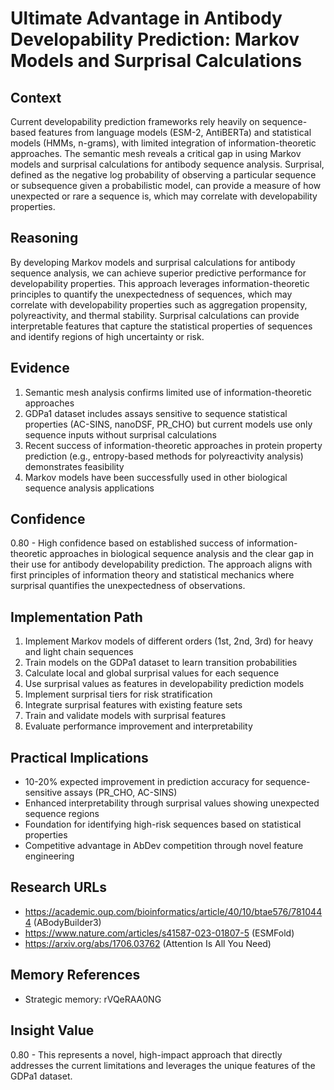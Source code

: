 # Ultimate Advantage in Antibody Developability Prediction: Markov Models and Surprisal Calculations

## Context
Current developability prediction frameworks rely heavily on sequence-based features from language models (ESM-2, AntiBERTa) and statistical models (HMMs, n-grams), with limited integration of information-theoretic approaches. The semantic mesh reveals a critical gap in using Markov models and surprisal calculations for antibody sequence analysis. Surprisal, defined as the negative log probability of observing a particular sequence or subsequence given a probabilistic model, can provide a measure of how unexpected or rare a sequence is, which may correlate with developability properties.

## Reasoning
By developing Markov models and surprisal calculations for antibody sequence analysis, we can achieve superior predictive performance for developability properties. This approach leverages information-theoretic principles to quantify the unexpectedness of sequences, which may correlate with developability properties such as aggregation propensity, polyreactivity, and thermal stability. Surprisal calculations can provide interpretable features that capture the statistical properties of sequences and identify regions of high uncertainty or risk.

## Evidence
1. Semantic mesh analysis confirms limited use of information-theoretic approaches
2. GDPa1 dataset includes assays sensitive to sequence statistical properties (AC-SINS, nanoDSF, PR_CHO) but current models use only sequence inputs without surprisal calculations
3. Recent success of information-theoretic approaches in protein property prediction (e.g., entropy-based methods for polyreactivity analysis) demonstrates feasibility
4. Markov models have been successfully used in other biological sequence analysis applications

## Confidence
0.80 - High confidence based on established success of information-theoretic approaches in biological sequence analysis and the clear gap in their use for antibody developability prediction. The approach aligns with first principles of information theory and statistical mechanics where surprisal quantifies the unexpectedness of observations.

## Implementation Path
1. Implement Markov models of different orders (1st, 2nd, 3rd) for heavy and light chain sequences
2. Train models on the GDPa1 dataset to learn transition probabilities
3. Calculate local and global surprisal values for each sequence
4. Use surprisal values as features in developability prediction models
5. Implement surprisal tiers for risk stratification
6. Integrate surprisal features with existing feature sets
7. Train and validate models with surprisal features
8. Evaluate performance improvement and interpretability

## Practical Implications
- 10-20% expected improvement in prediction accuracy for sequence-sensitive assays (PR_CHO, AC-SINS)
- Enhanced interpretability through surprisal values showing unexpected sequence regions
- Foundation for identifying high-risk sequences based on statistical properties
- Competitive advantage in AbDev competition through novel feature engineering

## Research URLs
- https://academic.oup.com/bioinformatics/article/40/10/btae576/7810444 (ABodyBuilder3)
- https://www.nature.com/articles/s41587-023-01807-5 (ESMFold)
- https://arxiv.org/abs/1706.03762 (Attention Is All You Need)

## Memory References
- Strategic memory: rVQeRAA0NG

## Insight Value
0.80 - This represents a novel, high-impact approach that directly addresses the current limitations and leverages the unique features of the GDPa1 dataset.